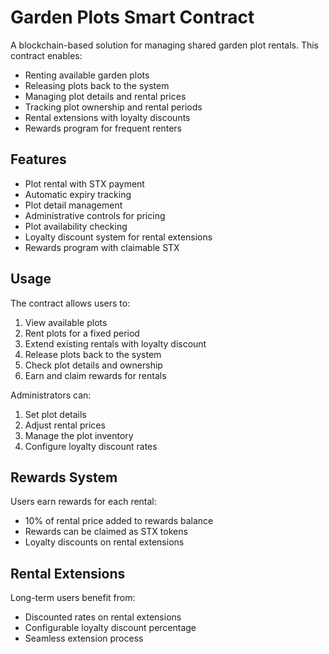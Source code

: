 # Garden Plots Smart Contract

A blockchain-based solution for managing shared garden plot rentals. This contract enables:

- Renting available garden plots
- Releasing plots back to the system
- Managing plot details and rental prices
- Tracking plot ownership and rental periods
- Rental extensions with loyalty discounts
- Rewards program for frequent renters

## Features

- Plot rental with STX payment
- Automatic expiry tracking
- Plot detail management
- Administrative controls for pricing
- Plot availability checking
- Loyalty discount system for rental extensions
- Rewards program with claimable STX

## Usage

The contract allows users to:
1. View available plots
2. Rent plots for a fixed period
3. Extend existing rentals with loyalty discount
4. Release plots back to the system
5. Check plot details and ownership
6. Earn and claim rewards for rentals

Administrators can:
1. Set plot details
2. Adjust rental prices
3. Manage the plot inventory
4. Configure loyalty discount rates

## Rewards System

Users earn rewards for each rental:
- 10% of rental price added to rewards balance
- Rewards can be claimed as STX tokens
- Loyalty discounts on rental extensions

## Rental Extensions

Long-term users benefit from:
- Discounted rates on rental extensions
- Configurable loyalty discount percentage
- Seamless extension process
